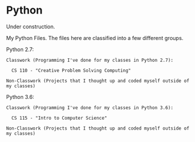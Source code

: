 # Python
Under construction.





My Python Files. The files here are classified into a few different groups.

Python 2.7:

    Classwork (Programming I've done for my classes in Python 2.7):
    
      CS 110 - "Creative Problem Solving Computing"
      
    Non-Classwork (Projects that I thought up and coded myself outside of my classes)

Python 3.6:

    Classwork (Programming I've done for my classes in Python 3.6):
    
      CS 115 - "Intro to Computer Science"
      
    Non-Classwork (Projects that I thought up and coded myself outside of my classes)
